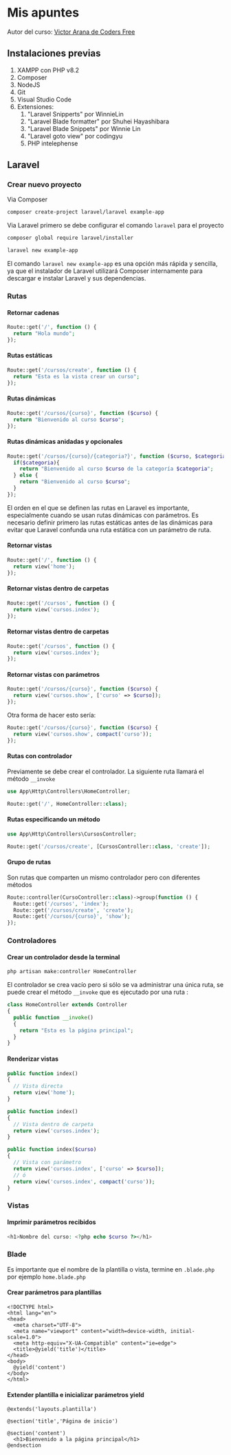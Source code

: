 # Mis apuntes

Autor del curso: [Victor Arana de Coders Free](https://codersfree.com/cursos/aprende-laravel-desde-cero)

## Instalaciones previas

1. XAMPP con PHP v8.2
2. Composer
3. NodeJS
4. Git
5. Visual Studio Code
6. Extensiones:
   1. "Laravel Snipperts" por WinnieLin
   2. "Laravel Blade formatter" por Shuhei Hayashibara
   3. "Laravel Blade Snippets" por Winnie Lin
   4. "Laravel goto view" por codingyu
   5. PHP intelephense

## Laravel

### Crear nuevo proyecto

Via Composer

```bash
composer create-project laravel/laravel example-app
```

Via Laravel primero se debe configurar el comando `laravel` para el proyecto

```bash
composer global require laravel/installer

laravel new example-app
```

El comando `laravel new example-app` es una opción más rápida y sencilla, ya que el instalador de Laravel utilizará Composer internamente para descargar e instalar Laravel y sus dependencias.

### Rutas

#### Retornar cadenas

```php
Route::get('/', function () {
  return "Hola mundo";
});
```

#### Rutas estáticas

```php
Route::get('/cursos/create', function () {
  return "Esta es la vista crear un curso";
});
```

#### Rutas dinámicas

```php
Route::get('/cursos/{curso}', function ($curso) {
  return "Bienvenido al curso $curso";
});
```

#### Rutas dinámicas anidadas y opcionales

```php
Route::get('/cursos/{curso}/{categoria?}', function ($curso, $categoria = null) {
  if($categoria){
    return "Bienvenido al curso $curso de la categoría $categoria";
  } else {
    return "Bienvenido al curso $curso";
  }
});
```

El orden en el que se definen las rutas en Laravel es importante, especialmente cuando se usan rutas dinámicas con parámetros. Es necesario definir primero las rutas estáticas antes de las dinámicas para evitar que Laravel confunda una ruta estática con un parámetro de ruta.

#### Retornar vistas

```php
Route::get('/', function () {
  return view('home');
});
```

#### Retornar vistas dentro de carpetas

```php
Route::get('/cursos', function () {
  return view('cursos.index');
});
```

#### Retornar vistas dentro de carpetas

```php
Route::get('/cursos', function () {
  return view('cursos.index');
});
```

#### Retornar vistas con parámetros

```php
Route::get('/cursos/{curso}', function ($curso) {
  return view('cursos.show', ['curso' => $curso]);
});
```

Otra forma de hacer esto sería:

```php
Route::get('/cursos/{curso}', function ($curso) {
  return view('cursos.show', compact('curso'));
});

```

#### Rutas con controlador

Previamente se debe crear el controlador. La siguiente ruta llamará el método `__invoke`

```php
use App\Http\Controllers\HomeController;

Route::get('/', HomeController::class);
```

#### Rutas especificando un método

```php
use App\Http\Controllers\CursosController;

Route::get('/cursos/create', [CursosController::class, 'create']);
```

#### Grupo de rutas

Son rutas que comparten un mismo controlador pero con diferentes métodos

```php
Route::controller(CursoController::class)->group(function () {
  Route::get('/cursos', 'index');
  Route::get('/cursos/create', 'create');
  Route::get('/cursos/{curso}', 'show');
});
```

### Controladores

#### Crear un controlador desde la terminal

```bash
php artisan make:controller HomeController
```

El controlador se crea vacío pero si sólo se va administrar una única ruta, se puede crear el método `__invoke` que es ejecutado por una ruta :

```php
class HomeController extends Controller
{
  public function __invoke()
  {
    return "Esta es la página principal";
  }
}
```

#### Renderizar vistas

```php
public function index()
{
  // Vista directa
  return view('home');
}

public function index()
{
  // Vista dentro de carpeta
  return view('cursos.index');
}

public function index($curso)
{
  // Vista con parámetro
  return view('cursos.index', ['curso' => $curso]);
  // ó
  return view('cursos.index', compact('curso'));
}
```

### Vistas

#### Imprimir parámetros recibidos

```php
<h1>Nombre del curso: <?php echo $curso ?></h1>
```

### Blade

Es importante que el nombre de la plantilla o vista, termine en `.blade.php` por ejemplo `home.blade.php`

#### Crear parámetros para plantillas

```html+blade
<!DOCTYPE html>
<html lang="en">
<head>
  <meta charset="UTF-8">
  <meta name="viewport" content="width=device-width, initial-scale=1.0">
  <meta http-equiv="X-UA-Compatible" content="ie=edge">
  <title>@yield('title')</title>
</head>
<body>
  @yield('content')
</body>
</html>
```

#### Extender plantilla e inicializar parámetros yield

```html+blade
@extends('layouts.plantilla')

@section('title','Página de inicio')

@section('content')
  <h1>Bienvenido a la página principal</h1>
@endsection
```
